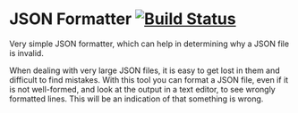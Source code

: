 JSON Formatter [![Build Status](https://secure.travis-ci.org/frankbille/jsonformatter.png)](http://travis-ci.org/frankbille/jsonformatter)
==============

Very simple JSON formatter, which can help in determining why a JSON file is invalid.

When dealing with very large JSON files, it is easy to get lost in them and difficult
to find mistakes. With this tool you can format a JSON file, even if it is not well-formed,
and look at the output in a text editor, to see wrongly formatted lines. This will
be an indication of that something is wrong.
